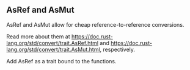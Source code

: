 ## AsRef and AsMut

AsRef and AsMut allow for cheap reference-to-reference conversions.

Read more about them at https://doc.rust-lang.org/std/convert/trait.AsRef.html
and https://doc.rust-lang.org/std/convert/trait.AsMut.html, respectively.

<div class="hint">Add AsRef<str> as a trait bound to the functions.</div>